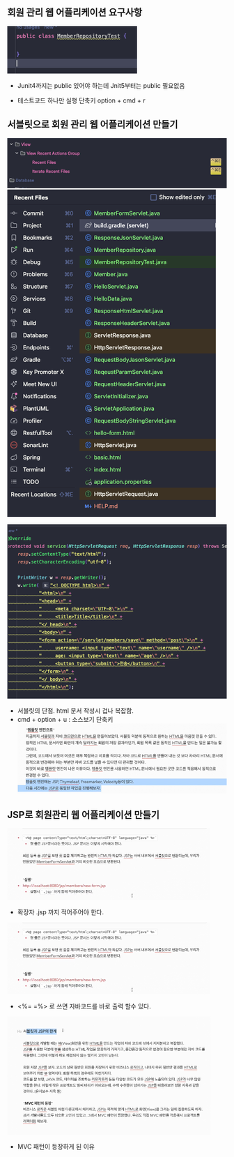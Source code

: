 ## 회원 관리 웹 어플리케이션 요구사항

![img.png](img.png)
- Junit4까지는 public 있어야 하는데 Jnit5부터는 public 필요없음

- 테스트코드 하나만 실행 단축키
option + cmd + r

## 서블릿으로 회원 관리 웹 어플리케이션 만들기
![img_1.png](img_1.png)
![img_2.png](img_2.png)

![img_3.png](img_3.png)
- 서블릿의 단점. html 문서 작성시 겁나 복잡함.
- cmd + option + u : 소스보기 단축키
![img_4.png](img_4.png)

## JSP로 회원관리 웹 어플리케이션 만들기

![img_5.png](img_5.png)
- 확장자 .jsp 까지 적어주어야 한다.

![img_6.png](img_6.png)
- <%=  =%>  로 쓰면 자바코드를 바로 출력 할수 있다.

![img_7.png](img_7.png)
- MVC 패턴이 등장하게 된 이유
